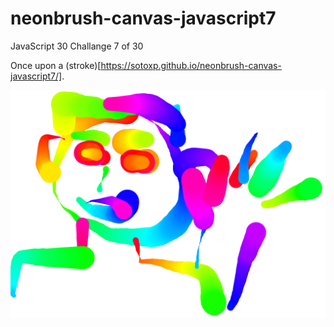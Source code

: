 # neonbrush-canvas-javascript7
JavaScript 30 Challange 7 of 30

Once upon a (stroke)[https://sotoxp.github.io/neonbrush-canvas-javascript7/].

![neon-image](nate-the-mate.png)